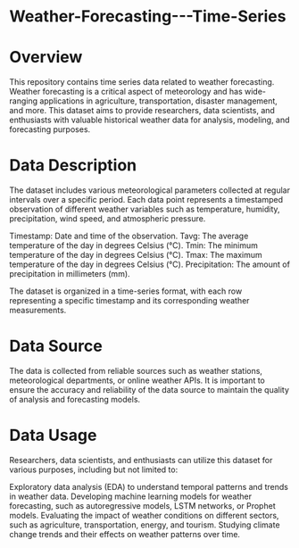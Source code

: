 # Weather-Forecasting---Time-Series

# Overview
This repository contains time series data related to weather forecasting. Weather forecasting is a critical aspect of meteorology and has wide-ranging applications in agriculture, transportation, disaster management, and more. This dataset aims to provide researchers, data scientists, and enthusiasts with valuable historical weather data for analysis, modeling, and forecasting purposes.

# Data Description
The dataset includes various meteorological parameters collected at regular intervals over a specific period. Each data point represents a timestamped observation of different weather variables such as temperature, humidity, precipitation, wind speed, and atmospheric pressure.

Timestamp: Date and time of the observation.
Tavg: The average temperature of the day in degrees Celsius (°C).
Tmin: The minimum temperature of the day in degrees Celsius (°C).
Tmax: The maximum temperature of the day in degrees Celsius (°C).
Precipitation: The amount of precipitation in millimeters (mm).

The dataset is organized in a time-series format, with each row representing a specific timestamp and its corresponding weather measurements.

# Data Source
The data is collected from reliable sources such as weather stations, meteorological departments, or online weather APIs. It is important to ensure the accuracy and reliability of the data source to maintain the quality of analysis and forecasting models.

# Data Usage
Researchers, data scientists, and enthusiasts can utilize this dataset for various purposes, including but not limited to:

Exploratory data analysis (EDA) to understand temporal patterns and trends in weather data.
Developing machine learning models for weather forecasting, such as autoregressive models, LSTM networks, or Prophet models.
Evaluating the impact of weather conditions on different sectors, such as agriculture, transportation, energy, and tourism.
Studying climate change trends and their effects on weather patterns over time.
